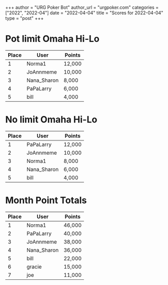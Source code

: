 +++
author = "URG Poker Bot"
author_url = "urgpoker.com"
categories = ["2022", "2022-04"]
date = "2022-04-04"
title = "Scores for 2022-04-04"
type = "post"
+++
# Pot limit Omaha Hi-Lo

| Place | User | Points |
|-------|------|--------|
| 1 | Norma1 | 12,000 |
| 2 | JoAnnmeme | 10,000 |
| 3 | Nana_Sharon | 8,000 |
| 4 | PaPaLarry | 6,000 |
| 5 | bill | 4,000 |

# No limit Omaha Hi-Lo

| Place | User | Points |
|-------|------|--------|
| 1 | PaPaLarry | 12,000 |
| 2 | JoAnnmeme | 10,000 |
| 3 | Norma1 | 8,000 |
| 4 | Nana_Sharon | 6,000 |
| 5 | bill | 4,000 |

# Month Point Totals

| Place | User | Points |
|-------|------|--------|
| 1 | Norma1 | 46,000 |
| 2 | PaPaLarry | 40,000 |
| 3 | JoAnnmeme | 38,000 |
| 4 | Nana_Sharon | 36,000 |
| 5 | bill | 22,000 |
| 6 | gracie | 15,000 |
| 7 | joe | 11,000 |
